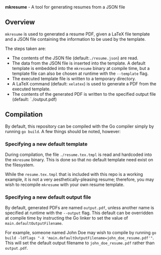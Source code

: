 **mkresume** - A tool for generating resumes from a JSON file 

## Overview
`mkresume` is used to generated a resume PDF, given a LaTeX file template and a JSON file containing the information to be used by the template.

The steps taken are:
* The contents of the JSON file (default:`./resume.json`) are read.
* The data from the JSON file is inserted into the template.
  A default template is embedded into the `mkresume` binary at compile time, but a template file can also be chosen at runtime with the `--template` flag.
* The executed template file is written to a temporary directory.
* A LaTeX command (default: `xelatex`) is used to generate a PDF from the executed template.
* The contents of the generated PDF is written to the specified output file (default: `./output.pdf)

## Compilation
By default, this repository can be compiled with the Go compiler simply by running `go build`.
A few things should be noted, however:

### Specifying a new default template
 During compilation, the file `./resume.tex.tmpl` is read and hardcoded into the `mkresume` binary.
 This is done so that no default template need exist on the filesystem.

 While the `resume.tex.tmpl` that is included with this repo is a working example, it is not a very aesthetically-pleasing resume;
 therefore, you may wish to recompile `mkresume` with your own resume template.

### Specifying a new default output file
By default, generated PDFs are named `output.pdf`, unless another name is specified at runtime with the `--output` flag.
This default can be overridden at compile time by instructing the Go linker to set the value of `main.defaultOutputFilename`.

For example, someone named John Doe may wish to compile by running `go build -ldflags "-X 'main.defaultOutputFilename=john_doe_resume.pdf'"`.
This will set the default output filename to `john_doe_resume.pdf` rather than `output.pdf`.
